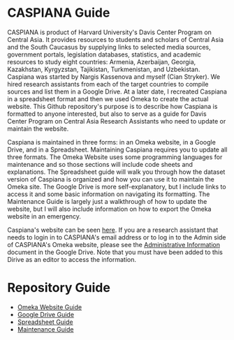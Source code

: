 # CASPIANA Guide
CASPIANA is product of Harvard University's Davis Center Program on Central Asia. It provides resources to students and scholars of Central Asia and the South Caucasus by supplying links to selected media sources, government portals, legislation databases, statistics, and academic resources to study eight countries: Armenia, Azerbaijan, Georgia, Kazakhstan, Kyrgyzstan, Tajikistan, Turkmenistan, and Uzbekistan. Caspiana was started by Nargis Kassenova and myself (Cian Stryker). We hired research assistants from each of the target countries to compile sources and list them in a Google Drive. At a later date, I recreated Caspiana in a spreadsheet format and then we used Omeka to create the actual website. This Github repository's purpose is to describe how Caspiana is formatted to anyone interested, but also to serve as a guide for Davis Center Program on Central Asia Research Assistants who need to update or maintain the website. 

Caspiana is maintained in three forms: in an Omeka website, in a Google Drive, and in a Spreadsheet. Maintaining Caspiana requires you to update all three formats. The Omeka Website uses some programming languages for maintenance and so those sections will include code sheets and explanations. The Spreadsheet guide will walk you through how the dataset version of Caspiana is organized and how you can use it to maintain the Omeka site. The Google Drive is more self-explanatory, but I include links to access it and some basic information on navigating its formatting. The Maintenance Guide is largely just a walkthrough of how to update the website, but I will also include information on how to export the Omeka website in an emergency. 

Caspiana's website can be seen [here](https://caspiana.omeka.fas.harvard.edu/). If you are a research assistant that needs to login in to CASPIANA's email address or to log in to the Admin side of CASPIANA's Omeka website, please see the [Administrative Information](https://docs.google.com/document/d/172VLXTTLmpCkYF_dQ0ncYYXktGvYZAPXifuhmEw3slc/edit) document in the Google Drive. Note that you must have been added to this Dirive as an editor to access the information. 

# Repository Guide
- [Omeka Website Guide](https://github.com/CianStryker/Caspiana_Guide/tree/main/Omeka%20Website%20Guide)
- [Google Drive Guide](https://github.com/CianStryker/Caspiana_Guide/tree/main/Google%20Drive%20Guide)
- [Spreadsheet Guide](https://github.com/CianStryker/Caspiana_Guide/tree/main/Spreadsheet%20Guide)
- [Maintenance Guide](https://github.com/CianStryker/Caspiana_Guide/tree/main/Maintenance%20Guide)


